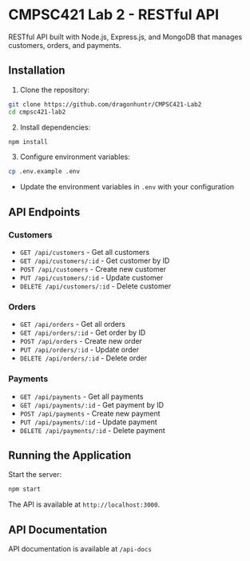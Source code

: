# CMPSC421 Lab 2 - RESTful API

RESTful API built with Node.js, Express.js, and MongoDB that manages customers, orders, and payments.

## Installation

1. Clone the repository:
```bash
git clone https://github.com/dragonhuntr/CMPSC421-Lab2
cd cmpsc421-lab2
```

2. Install dependencies:
```bash
npm install
```

3. Configure environment variables:
```bash
cp .env.example .env
```

   - Update the environment variables in `.env` with your configuration

## API Endpoints

### Customers
- `GET /api/customers` - Get all customers
- `GET /api/customers/:id` - Get customer by ID
- `POST /api/customers` - Create new customer
- `PUT /api/customers/:id` - Update customer
- `DELETE /api/customers/:id` - Delete customer

### Orders
- `GET /api/orders` - Get all orders
- `GET /api/orders/:id` - Get order by ID
- `POST /api/orders` - Create new order
- `PUT /api/orders/:id` - Update order
- `DELETE /api/orders/:id` - Delete order

### Payments
- `GET /api/payments` - Get all payments
- `GET /api/payments/:id` - Get payment by ID
- `POST /api/payments` - Create new payment
- `PUT /api/payments/:id` - Update payment
- `DELETE /api/payments/:id` - Delete payment

## Running the Application

Start the server:
```bash
npm start
```

The API is available at `http://localhost:3000`.

## API Documentation

API documentation is available at `/api-docs`
